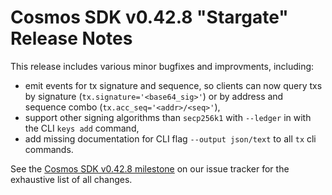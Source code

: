 # Cosmos SDK v0.42.8 "Stargate" Release Notes

This release includes various minor bugfixes and improvments, including:

- emit events for tx signature and sequence, so clients can now query txs by signature (`tx.signature='<base64_sig>'`) or by address and sequence combo (`tx.acc_seq='<addr>/<seq>'`),
- support other signing algorithms than `secp256k1` with `--ledger` in with the CLI `keys add` command,
- add missing documentation for CLI flag `--output json/text` to all `tx` cli commands.

See the [Cosmos SDK v0.42.8 milestone](https://github.com/cosmos/cosmos-sdk/milestone/50?closed=1) on our issue tracker for the exhaustive list of all changes.
